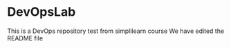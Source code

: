 # DevOpsLab
This is a DevOps repository test from simplilearn course
We have edited the README file
